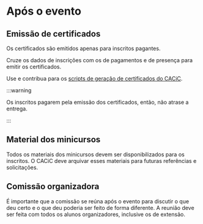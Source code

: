 # Após o evento

## Emissão de certificados

Os certificados são emitidos apenas para inscritos pagantes.

Cruze os dados de inscrições com os de pagamentos e de presença para emitir os certificados.

Use e contribua para os [scripts de geração de certificados do CACiC](https://github.com/cacic-fct/certificate-generator).

:::warning

Os inscritos pagarem pela emissão dos certificados, então, não atrase a entrega.

:::

## Material dos minicursos

Todos os materiais dos minicursos devem ser disponibilizados para os inscritos. O CACiC deve arquivar esses materiais para futuras referências e solicitações.

## Comissão organizadora

É importante que a comissão se reúna após o evento para discutir o que deu certo e o que deu poderia ser feito de forma diferente. A reunião deve ser feita com todos os alunos organizadores, inclusive os de extensão.
